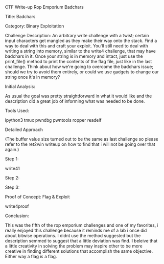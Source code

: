 CTF Write-up Rop Emporium Badchars

Title: Badchars

Category: Binary Exploitation

Challenge Description: 
An arbitrary write challenge with a twist; certain input characters get mangled as they make their way onto the stack. Find a way to deal with this and craft your exploit. You'll still need to deal with writing a string into memory, similar to the write4 challenge, that may have badchars in it. Once your string is in memory and intact, just use the print_file() method to print the contents of the flag file, just like in the last challenge. Think about how we're going to overcome the badchars issue; should we try to avoid them entirely, or could we use gadgets to change our string once it's in memory?


Initial Analysis:

As usual the goal was pretty straightforward in what it would like and the description did a great job of informing what was needed to be done.

Tools Used:

ipython3
tmux
pwndbg
pwntools
ropper
readelf

Detailed Approach

(The buffer value size turned out to be the same as last challenge so please refer to the ret2win writeup on how to find that i will not be going over that again.)

Step 1: 


write41

Step 2: 


Step 3: 

Proof of Concept: Flag & Exploit

write4proof

Conclusion:

This was the fifth of the rop emporium challenges and one of my favorites, i really enjoyed this challenge because it reminds me of a lab i once did about bitwise operations. I didnt use the method suggested but the description semmed to suggest that a little deviation was find. I beleive that a little creativity in solving the problem may inspire other to be more creative in finding different solutions that accomplish the same objective. Either way a flag is a flag.
